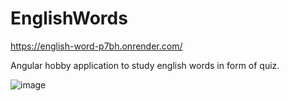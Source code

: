 # EnglishWords

https://english-word-p7bh.onrender.com/

Angular hobby application to study english words in form of quiz.

![image](https://github.com/user-attachments/assets/b99c40c1-c209-47a8-bb89-f76e22093ea2)


